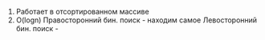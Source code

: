 1. Работает в отсортированном массиве
2. O(logn)
Правосторонний бин. поиск - находим самое 
Левосторонний бин. поиск - 